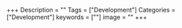 +++
Description = ""
Tags = ["Development"]
Categories = ["Development"]
keywords = [""]
image = ""
+++
